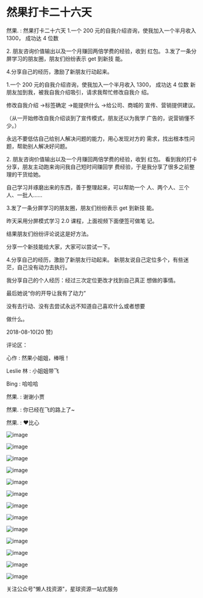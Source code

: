 # 然果打卡二十六天

然果. : 然果打卡二十六天 1.一个 200 元的自我介绍咨询，使我加入一个半月收入 1300， 成功达 4 位数

2\. 朋友咨询价值输出以及一个月赚回两倍学费的经验，收到 红包。 3.发了一条分屏学习的朋友圈，朋友们纷纷表示 get 到新技 能。

4.分享自己的经历，激励了新朋友行动起来。

1.一个 200 元的自我介绍咨询，使我加入一个半月收入 1300， 成功达 4 位数 新朋友加到我，被我自我介绍吸引，请求我帮忙修改自我介 绍。

修改自我介绍 →标签确定 →能提供什么 →给公司、商城的 宣传、营销提供建议。

（从一开始修改自我介绍谈到了宣传模式，朋友还以为我学 广告的，说营销懂不少。）

永远不要低估自己给别人解决问题的能力，用心发现对方的 需求，找出根本性问题，帮助别人解决好问题。

2\. 朋友咨询价值输出以及一个月赚回两倍学费的经验，收到 红包。 看到我的打卡分享，朋友主动跑来询问我自己短时间赚回学 费经验，于是我分享了很多之前整理的干货给她。

自己学习并琢磨出来的东西，善于整理起来，可以帮助一个 人、两个人、三个人、一批人……

3.发了一条分屏学习的朋友圈，朋友们纷纷表示 get 到新技 能。

昨天采用分屏模式学习 2.0 课程，上面视频下面便签可做笔 记。

结果朋友们纷纷评论说这是好方法。

分享一个新技能给大家，大家可以尝试一下。

4.分享自己的经历，激励了新朋友行动起来。 新朋友说自己定位多个，有些迷茫，自己没有动力去执行。

我分享自己的个人经历：经过三次定位更改才找到自己真正 想做的事情。

最后她说“你的开导让我有了动力”

没有去行动、没有去尝试永远不知道自己喜欢什么或者想要

做什么。

2018-08-10(20 赞)

评论区：

心作 : 然果小姐姐，棒哦！

Leslie 林 : 小姐姐带飞

Bing : 哈哈哈

然果. : 谢谢小贾

然果. : 你已经在飞的路上了~

然果. : ❤比心

![image](img/Image_637.png)

![image](img/Image_638.png)

![image](img/Image_639.png)

![image](img/Image_640.png)

![image](img/Image_641.png)

![image](img/Image_642.png)

![image](img/Image_643.png)

![image](img/Image_644.png)

![image](img/Image_645.png)

![image](img/Image_646.png)

![image](img/Image_647.png)

![image](img/Image_648.png)

![image](img/Image_649.png)

关注公众号"懒人找资源"，星球资源一站式服务